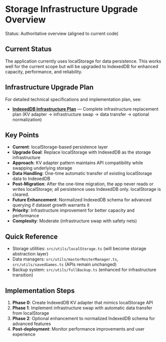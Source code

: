 # Storage Infrastructure Upgrade Overview

Status: Authoritative overview (aligned to current code)

## Current Status
The application currently uses localStorage for data persistence. This works well for the current scope but will be upgraded to IndexedDB for enhanced capacity, performance, and reliability.

## Infrastructure Upgrade Plan
For detailed technical specifications and implementation plan, see:
- **[IndexedDB Infrastructure Plan](../specs/INDEXEDDB_MIGRATION_PLAN.md)** — Complete infrastructure replacement plan (KV adapter → infrastructure swap → data transfer → optional normalization)

## Key Points
- **Current**: localStorage-based persistence layer
- **Upgrade Goal**: Replace localStorage with IndexedDB as the storage infrastructure
- **Approach**: KV adapter pattern maintains API compatibility while swapping underlying storage
- **Data Handling**: One-time automatic transfer of existing localStorage data to IndexedDB
- **Post-Migration**: After the one-time migration, the app never reads or writes localStorage; all persistence uses IndexedDB only. localStorage is cleared.
- **Future Enhancement**: Normalized IndexedDB schema for advanced querying if dataset growth warrants it
- **Priority**: Infrastructure improvement for better capacity and performance
- **Complexity**: Moderate (infrastructure swap with safety nets)

## Quick Reference
- Storage utilities: `src/utils/localStorage.ts` (will become storage abstraction layer)
- Data managers: `src/utils/masterRosterManager.ts`, `src/utils/savedGames.ts` (APIs remain unchanged)
- Backup system: `src/utils/fullBackup.ts` (enhanced for infrastructure transition)

## Implementation Steps
1. **Phase 0**: Create IndexedDB KV adapter that mimics localStorage API
2. **Phase 1**: Implement infrastructure swap with automatic data transfer from localStorage
3. **Phase 2**: Optional enhancement to normalized IndexedDB schema for advanced features
4. **Post-deployment**: Monitor performance improvements and user experience
